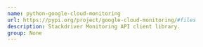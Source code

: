 ```yaml
---
name: python-google-cloud-monitoring
url: https://pypi.org/project/google-cloud-monitoring/#files
description: Stackdriver Monitoring API client library.
group: None
---
```

